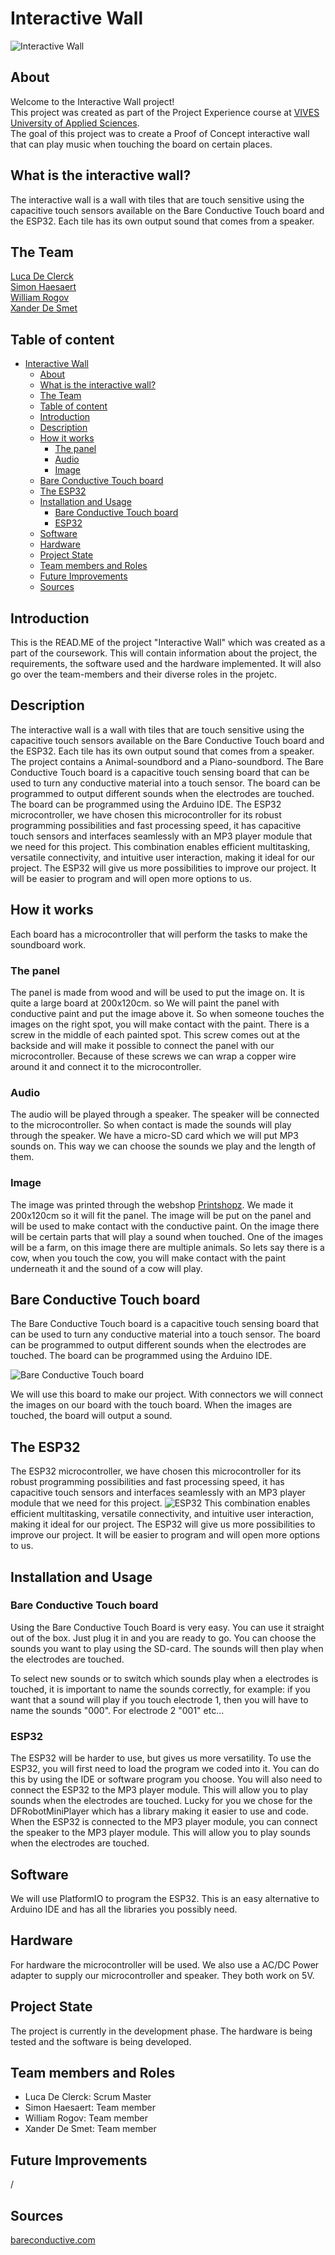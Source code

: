 # Interactive Wall
![Interactive Wall](./img/soundboard.png)
## About
Welcome to the Interactive Wall project!  
This project was created as part of the Project Experience course at [VIVES University of Applied Sciences](https://www.vives.be/en).  
The goal of this project was to create a Proof of Concept interactive wall that can play music when touching the board on certain places.   
## What is the interactive wall?  
The interactive wall is a wall with tiles that are touch sensitive using the capacitive touch sensors available on the Bare Conductive Touch board and the ESP32. Each tile has its own output sound that comes from a speaker.

## The Team
[Luca De Clerck](https://github.com/LucaClrk)  
[Simon Haesaert](https://github.com/simonJIM)  
[William Rogov](https://github.com/Rwill03)  
[Xander De Smet](https://github.com/Sha88y)  

## Table of content
- [Interactive Wall](#interactive-wall)
  - [About](#about)
  - [What is the interactive wall?](#what-is-the-interactive-wall)
  - [The Team](#the-team)
  - [Table of content](#table-of-content)
  - [Introduction](#introduction)
  - [Description](#description)
  - [How it works](#how-it-works)
    - [The panel](#the-panel)
    - [Audio](#audio)
    - [Image](#image)
  - [Bare Conductive Touch board](#bare-conductive-touch-board)
  - [The ESP32](#the-esp32)
  - [Installation and Usage](#installation-and-usage)
    - [Bare Conductive Touch board](#bare-conductive-touch-board-1)
    - [ESP32](#esp32)
  - [Software](#software)
  - [Hardware](#hardware)
  - [Project State](#project-state)
  - [Team members and Roles](#team-members-and-roles)
  - [Future Improvements](#future-improvements)
  - [Sources](#sources)


##  Introduction 
This is the READ.ME of the project  "Interactive Wall" which was created as a part of the coursework. This will contain information about the project, the requirements, the software used and the hardware implemented. It will also go over the team-members and their diverse roles in the projetc.

## Description
The interactive wall is a wall with tiles that are touch sensitive using the capacitive touch sensors available on the Bare Conductive Touch board and the ESP32. Each tile has its own output sound that comes from a speaker. The project contains a Animal-soundbord and a Piano-soundbord. The Bare Conductive Touch board is a capacitive touch sensing board that can be used to turn any conductive material into a touch sensor. The board can be programmed to output different sounds when the electrodes are touched. The board can be programmed using the Arduino IDE. The ESP32 microcontroller, we have chosen this microcontroller for its robust programming possibilities and fast processing speed, it has capacitive touch sensors and interfaces seamlessly with an MP3 player module that we need for this project. This combination enables efficient multitasking, versatile connectivity, and intuitive user interaction, making it ideal for our project. The ESP32 will give us more possibilities to improve our project. It will be easier to program and will open more options to us.

## How it works
Each board has a microcontroller that will perform the tasks to make the soundboard work.
### The panel
The panel is made from wood and will be used to put the image on. It is quite a large board at 200x120cm. so We will paint the panel with conductive paint and put the image above it. So when someone touches the images on the right spot, you will make contact with the paint. There is a screw in the middle of each painted spot. This screw comes out at the backside and will make it possible to connect the panel with our microcontroller. Because of these screws we can wrap a copper wire around it and connect it to the microcontroller.

### Audio
The audio will be played through a speaker. The speaker will be connected to the microcontroller. So when contact is made the sounds will play through the speaker. We have a micro-SD card which we will put MP3 sounds on. This way we can choose the sounds we play and the length of them.

### Image
The image was printed through the webshop [Printshopz](https://www.printshopz.be/). We made it 200x120cm so it will fit the panel. The image will be put on the panel and will be used to make contact with the conductive paint. On the image there will be certain parts that will play a sound when touched. One of the images will be a farm, on this image there are multiple animals. So lets say there is a cow, when you touch the cow, you will make contact with the paint underneath it and the sound of a cow will play. 
## Bare Conductive Touch board
The Bare Conductive Touch board is a capacitive touch sensing board that can be used to turn any conductive material into a touch sensor. The board can be programmed to output different sounds when the electrodes are touched. The board can be programmed using the Arduino IDE.

![Bare Conductive Touch board](./img/Bare-Conductive.jpg)

We will use this board to make our project. With connectors we will connect the images on our board with the touch board. When the images are touched, the board will output a sound.

## The ESP32  
The ESP32 microcontroller, we have chosen this microcontroller for its robust programming possibilities and fast processing speed, it has capacitive touch sensors and interfaces seamlessly with an MP3 player module that we need for this project. 
![ESP32](./img/esp32-DevKitM-1-isometric.png)
This combination enables efficient multitasking, versatile connectivity, and intuitive user interaction, making it ideal for our project. 
The ESP32 will give us more possibilities to improve our project. It will be easier to program and will open more options to us.


## Installation and Usage
### Bare Conductive Touch board
Using the Bare Conductive Touch Board is very easy. You can use it straight out of the box. Just plug it in and you are ready to go. You can choose the sounds you want to play using the SD-card. The sounds will then play when the electrodes are touched. 

To select new sounds or to switch which sounds play when a electrodes is touched, it is important to name the sounds correctly, for example: if you want that a sound will play if you touch electrode 1, then you will have to name the sounds "000". For electrode 2 "001" etc...

### ESP32
The ESP32 will be harder to use, but gives us more versatility. To use the ESP32, you will first need to load the program we coded into it. You can do this by using the IDE or software program you choose. You will also need to connect the ESP32 to the MP3 player module. This will allow you to play sounds when the electrodes are touched. Lucky for you we chose for the DFRobotMiniPlayer which has a library making it easier to use and code. When the ESP32 is connected to the MP3 player module, you can connect the speaker to the MP3 player module. This will allow you to play sounds when the electrodes are touched. 


## Software
We will use PlatformIO to program the ESP32. This is an easy alternative to Arduino IDE and has all the libraries you possibly need. 



## Hardware
For hardware the microcontroller will be used. We also use a AC/DC Power adapter to supply our microcontroller and speaker. They both work on 5V. 

## Project State
The project is currently in the development phase. The hardware is being tested and the software is being developed.

## Team members and Roles
- Luca De Clerck: Scrum Master
- Simon Haesaert: Team member
- William Rogov: Team member
- Xander De Smet: Team member

## Future Improvements
/

## Sources
[bareconductive.com](https://www.bareconductive.com/)
